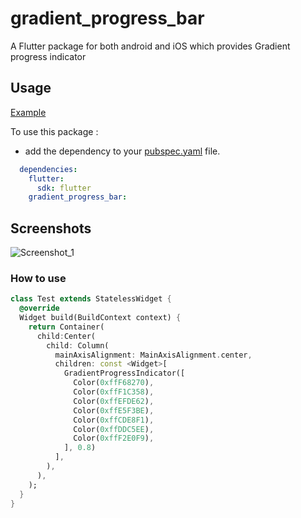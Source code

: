 # gradient_progress_bar

A Flutter package for both android and iOS which provides Gradient progress indicator

## Usage

[Example](https://github.com/urvashik-7span/gradient_progress_bar/main/example/lib/main.dart)

To use this package :

* add the dependency to your [pubspec.yaml](https://github.com/urvashik-7span/gradient_progress_bar/main/pubspec.yaml) file.

```yaml
  dependencies:
    flutter:
      sdk: flutter
    gradient_progress_bar:
```
## Screenshots

![Screenshot_1](https://github.com/urvashik-7span/gradient_progress_bar/blob/main/assets/screenshot_1.png?raw=true)

### How to use

```dart
class Test extends StatelessWidget {
  @override
  Widget build(BuildContext context) {
    return Container(
      child:Center(
        child: Column(
          mainAxisAlignment: MainAxisAlignment.center,
          children: const <Widget>[
            GradientProgressIndicator([
              Color(0xffF68270),
              Color(0xffF1C358),
              Color(0xffEFDE62),
              Color(0xffE5F3BE),
              Color(0xffCDE8F1),
              Color(0xffDDC5EE),
              Color(0xffF2E0F9),
            ], 0.8)
          ],
        ),
      ),
    );
  }
}
```
